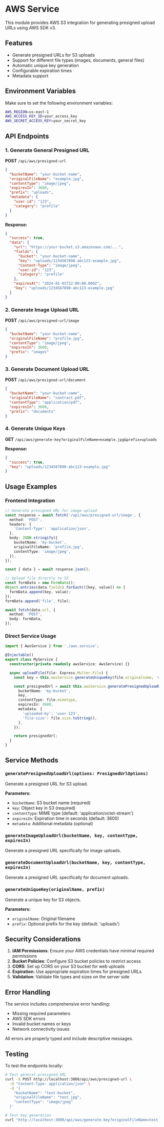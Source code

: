 # AWS Service

This module provides AWS S3 integration for generating presigned upload URLs using AWS SDK v3.

## Features

- Generate presigned URLs for S3 uploads
- Support for different file types (images, documents, general files)
- Automatic unique key generation
- Configurable expiration times
- Metadata support

## Environment Variables

Make sure to set the following environment variables:

```bash
AWS_REGION=us-east-1
AWS_ACCESS_KEY_ID=your_access_key
AWS_SECRET_ACCESS_KEY=your_secret_key
```

## API Endpoints

### 1. Generate General Presigned URL

**POST** `/api/aws/presigned-url`

```json
{
  "bucketName": "your-bucket-name",
  "originalFileName": "example.jpg",
  "contentType": "image/jpeg",
  "expiresIn": 3600,
  "prefix": "uploads",
  "metadata": {
    "user-id": "123",
    "category": "profile"
  }
}
```

**Response:**

```json
{
  "success": true,
  "data": {
    "url": "https://your-bucket.s3.amazonaws.com/...",
    "fields": {
      "bucket": "your-bucket-name",
      "key": "uploads/1234567890-abc123-example.jpg",
      "Content-Type": "image/jpeg",
      "user-id": "123",
      "category": "profile"
    },
    "expiresAt": "2024-01-01T12:00:00.000Z",
    "key": "uploads/1234567890-abc123-example.jpg"
  }
}
```

### 2. Generate Image Upload URL

**POST** `/api/aws/presigned-url/image`

```json
{
  "bucketName": "your-bucket-name",
  "originalFileName": "profile.jpg",
  "contentType": "image/jpeg",
  "expiresIn": 3600,
  "prefix": "images"
}
```

### 3. Generate Document Upload URL

**POST** `/api/aws/presigned-url/document`

```json
{
  "bucketName": "your-bucket-name",
  "originalFileName": "contract.pdf",
  "contentType": "application/pdf",
  "expiresIn": 3600,
  "prefix": "documents"
}
```

### 4. Generate Unique Keys

**GET** `/api/aws/generate-key?originalFileName=example.jpg&prefix=uploads`

**Response:**

```json
{
  "success": true,
  "key": "uploads/1234567890-abc123-example.jpg"
}
```

## Usage Examples

### Frontend Integration

```typescript
// Generate presigned URL for image upload
const response = await fetch('/api/aws/presigned-url/image', {
  method: 'POST',
  headers: {
    'Content-Type': 'application/json',
  },
  body: JSON.stringify({
    bucketName: 'my-bucket',
    originalFileName: 'profile.jpg',
    contentType: 'image/jpeg',
  }),
});

const { data } = await response.json();

// Upload file directly to S3
const formData = new FormData();
Object.entries(data.fields).forEach(([key, value]) => {
  formData.append(key, value);
});
formData.append('file', file);

await fetch(data.url, {
  method: 'POST',
  body: formData,
});
```

### Direct Service Usage

```typescript
import { AwsService } from './aws.service';

@Injectable()
export class MyService {
  constructor(private readonly awsService: AwsService) {}

  async uploadFile(file: Express.Multer.File) {
    const key = this.awsService.generateUniqueKey(file.originalname, 'uploads');

    const presignedUrl = await this.awsService.generatePresignedUploadUrl({
      bucketName: 'my-bucket',
      key,
      contentType: file.mimetype,
      expiresIn: 3600,
      metadata: {
        'uploaded-by': 'user-123',
        'file-size': file.size.toString(),
      },
    });

    return presignedUrl;
  }
}
```

## Service Methods

### `generatePresignedUploadUrl(options: PresignedUrlOptions)`

Generate a presigned URL for S3 upload.

**Parameters:**

- `bucketName`: S3 bucket name (required)
- `key`: Object key in S3 (required)
- `contentType`: MIME type (default: 'application/octet-stream')
- `expiresIn`: Expiration time in seconds (default: 3600)
- `metadata`: Additional metadata (optional)

### `generateImageUploadUrl(bucketName, key, contentType, expiresIn)`

Generate a presigned URL specifically for image uploads.

### `generateDocumentUploadUrl(bucketName, key, contentType, expiresIn)`

Generate a presigned URL specifically for document uploads.

### `generateUniqueKey(originalName, prefix)`

Generate a unique key for S3 objects.

**Parameters:**

- `originalName`: Original filename
- `prefix`: Optional prefix for the key (default: 'uploads')

## Security Considerations

1. **IAM Permissions**: Ensure your AWS credentials have minimal required permissions
2. **Bucket Policies**: Configure S3 bucket policies to restrict access
3. **CORS**: Set up CORS on your S3 bucket for web uploads
4. **Expiration**: Use appropriate expiration times for presigned URLs
5. **Validation**: Validate file types and sizes on the server side

## Error Handling

The service includes comprehensive error handling:

- Missing required parameters
- AWS SDK errors
- Invalid bucket names or keys
- Network connectivity issues

All errors are properly typed and include descriptive messages.

## Testing

To test the endpoints locally:

```bash
# Test general presigned URL
curl -X POST http://localhost:3000/api/aws/presigned-url \
  -H "Content-Type: application/json" \
  -d '{
    "bucketName": "test-bucket",
    "originalFileName": "test.jpg",
    "contentType": "image/jpeg"
  }'

# Test key generation
curl "http://localhost:3000/api/aws/generate-key?originalFileName=test.jpg&prefix=uploads"
```
